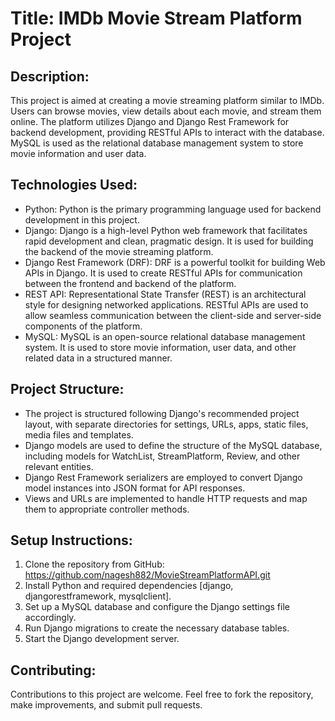 # Title: IMDb Movie Stream Platform Project

## Description:
This project is aimed at creating a movie streaming platform similar to IMDb. Users can browse movies, view details about each movie, and stream them online. The platform utilizes Django and Django Rest Framework for backend development, providing RESTful APIs to interact with the database. MySQL is used as the relational database management system to store movie information and user data.

## Technologies Used:
- Python: Python is the primary programming language used for backend development in this project.
- Django: Django is a high-level Python web framework that facilitates rapid development and clean, pragmatic design. It is used for building the backend of the movie streaming platform.
- Django Rest Framework (DRF): DRF is a powerful toolkit for building Web APIs in Django. It is used to create RESTful APIs for communication between the frontend and backend of the platform.
- REST API: Representational State Transfer (REST) is an architectural style for designing networked applications. RESTful APIs are used to allow seamless communication between the client-side and server-side components of the platform.
- MySQL: MySQL is an open-source relational database management system. It is used to store movie information, user data, and other related data in a structured manner.

## Project Structure:
- The project is structured following Django's recommended project layout, with separate directories for settings, URLs, apps, static files, media files and templates.
- Django models are used to define the structure of the MySQL database, including models for WatchList, StreamPlatform, Review, and other relevant entities.
- Django Rest Framework serializers are employed to convert Django model instances into JSON format for API responses.
- Views and URLs are implemented to handle HTTP requests and map them to appropriate controller methods.

## Setup Instructions:
1. Clone the repository from GitHub: https://github.com/nagesh882/MovieStreamPlatformAPI.git
2. Install Python and required dependencies [django, djangorestframework, mysqlclient].
3. Set up a MySQL database and configure the Django settings file accordingly.
4. Run Django migrations to create the necessary database tables.
5. Start the Django development server.

## Contributing:
Contributions to this project are welcome. Feel free to fork the repository, make improvements, and submit pull requests.

